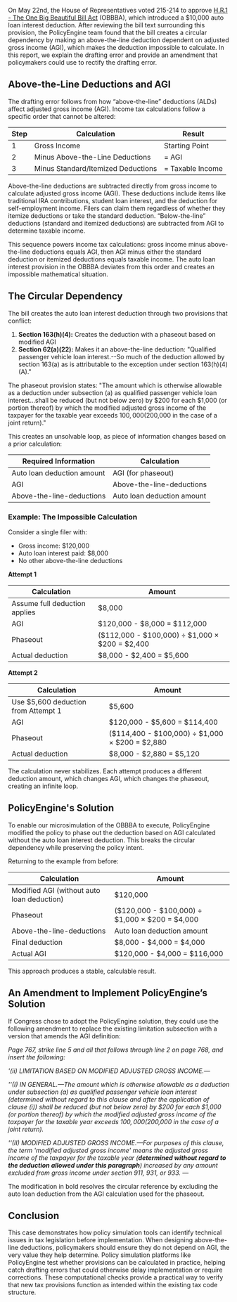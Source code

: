 On May 22nd, the House of Representatives voted 215-214 to approve [H.R.1 - The One Big Beautiful Bill Act](https://www.congress.gov/bill/119th-congress/house-bill/1) (OBBBA), which introduced a $10,000 auto loan interest deduction. After reviewing the bill text surrounding this provision, the PolicyEngine team found that the bill creates a circular dependency by making an above-the-line deduction dependent on adjusted gross income (AGI), which makes the deduction impossible to calculate. In this report, we explain the drafting error and provide an amendment that policymakers could use to rectify the drafting error.

## Above-the-Line Deductions and AGI

The drafting error follows from how “above-the-line” deductions (ALDs) affect adjusted gross income (AGI).
Income tax calculations follow a specific order that cannot be altered:

| Step | Calculation                        | Result           |
| ---- | ---------------------------------- | ---------------- |
| 1    | Gross Income                       | Starting Point   |
| 2    | Minus Above-the-Line Deductions    | = AGI            |
| 3    | Minus Standard/Itemized Deductions | = Taxable Income |

Above-the-line deductions are subtracted directly from gross income to calculate adjusted gross income (AGI). These deductions include items like traditional IRA contributions, student loan interest, and the deduction for self-employment income. Filers can claim them regardless of whether they itemize deductions or take the standard deduction. “Below-the-line” deductions (standard and itemized deductions) are subtracted from AGI to determine taxable income.

This sequence powers income tax calculations: gross income minus above-the-line deductions equals AGI, then AGI minus either the standard deduction or itemized deductions equals taxable income. The auto loan interest provision in the OBBBA deviates from this order and creates an impossible mathematical situation.

## The Circular Dependency

The bill creates the auto loan interest deduction through two provisions that conflict:

1. **Section 163(h)(4):** Creates the deduction with a phaseout based on modified AGI
2. **Section 62(a)(22):** Makes it an above-the-line deduction: "Qualified passenger vehicle loan interest.--So much of the deduction allowed by section 163(a) as is attributable to the exception under section 163(h)(4)(A)."

The phaseout provision states: "The amount which is otherwise allowable as a deduction under subsection (a) as qualified passenger vehicle loan interest...shall be reduced (but not below zero) by $200 for each $1,000 (or portion thereof) by which the modified adjusted gross income of the taxpayer for the taxable year exceeds $100,000 ($200,000 in the case of a joint return)."

This creates an unsolvable loop, as piece of information changes based on a prior calculation:

| Required Information       | Calculation                |
| -------------------------- | -------------------------- |
| Auto loan deduction amount | AGI (for phaseout)         |
| AGI                        | Above-the-line-deductions  |
| Above-the-line-deductions  | Auto loan deduction amount |

### Example: The Impossible Calculation

Consider a single filer with:

- Gross income: $120,000
- Auto loan interest paid: $8,000
- No other above-the-line deductions

**Attempt 1**

| Calculation                   | Amount                                         |
| ----------------------------- | ---------------------------------------------- |
| Assume full deduction applies | $8,000                                         |
| AGI                           | $120,000 - $8,000 = $112,000                   |
| Phaseout                      | ($112,000 - $100,000) ÷ $1,000 × $200 = $2,400 |
| Actual deduction              | $8,000 - $2,400 = $5,600                       |

**Attempt 2**

| Calculation                         | Amount                                         |
| ----------------------------------- | ---------------------------------------------- |
| Use $5,600 deduction from Attempt 1 | $5,600                                         |
| AGI                                 | $120,000 - $5,600 = $114,400                   |
| Phaseout                            | ($114,400 - $100,000) ÷ $1,000 × $200 = $2,880 |
| Actual deduction                    | $8,000 - $2,880 = $5,120                       |

The calculation never stabilizes. Each attempt produces a different deduction amount, which changes AGI, which changes the phaseout, creating an infinite loop.

## PolicyEngine's Solution

To enable our microsimulation of the OBBBA to execute, PolicyEngine modified the policy to phase out the deduction based on AGI calculated without the auto loan interest deduction. This breaks the circular dependency while preserving the policy intent.

Returning to the example from before:

| Calculation                                | Amount                                         |
| ------------------------------------------ | ---------------------------------------------- |
| Modified AGI (without auto loan deduction) | $120,000                                       |
| Phaseout                                   | ($120,000 - $100,000) ÷ $1,000 × $200 = $4,000 |
| Above-the-line-deductions                  | Auto loan deduction amount                     |
| Final deduction                            | $8,000 - $4,000 = $4,000                       |
| Actual AGI                                 | $120,000 - $4,000 = $116,000                   |

This approach produces a stable, calculable result.

## An Amendment to Implement PolicyEngine’s Solution

If Congress chose to adopt the PolicyEngine solution, they could use the following amendment to replace the existing limitation subsection with a version that amends the AGI definition:

_Page 767, strike line 5 and all that follows through line 2 on page 768, and insert the following:_

_'(ii) LIMITATION BASED ON MODIFIED ADJUSTED GROSS INCOME.—_

_''(I) IN GENERAL.—The amount which is otherwise allowable as a deduction under subsection (a) as qualified passenger vehicle loan interest (determined without regard to this clause and after the application of clause (i)) shall be reduced (but not below zero) by $200 for each $1,000 (or portion thereof) by which the modified adjusted gross income of the taxpayer for the taxable year exceeds $100,000 ($200,000 in the case of a joint return)._

_''(II) MODIFIED ADJUSTED GROSS INCOME.—For purposes of this clause, the term 'modified adjusted gross income' means the adjusted gross income of the taxpayer for the taxable year (**determined without regard to the deduction allowed under this paragraph**) increased by any amount excluded from gross income under section 911, 931, or 933._
—

The modification in bold resolves the circular reference by excluding the auto loan deduction from the AGI calculation used for the phaseout.

## Conclusion

This case demonstrates how policy simulation tools can identify technical issues in tax legislation before implementation. When designing above-the-line deductions, policymakers should ensure they do not depend on AGI, the very value they help determine. Policy simulation platforms like PolicyEngine test whether provisions can be calculated in practice, helping catch drafting errors that could otherwise delay implementation or require corrections. These computational checks provide a practical way to verify that new tax provisions function as intended within the existing tax code structure.
